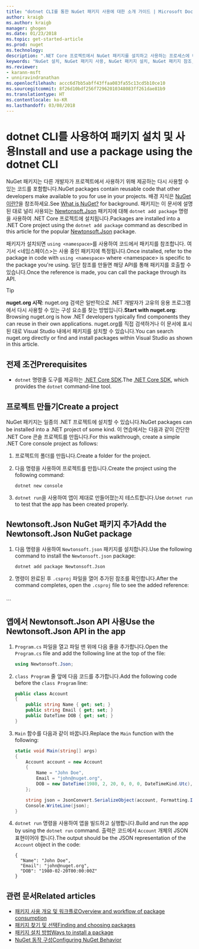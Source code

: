 ```yaml
---
title: "dotnet CLI를 통한 NuGet 패키지 사용에 대한 소개 가이드 | Microsoft Docs"
author: kraigb
ms.author: kraigb
manager: ghogen
ms.date: 01/23/2018
ms.topic: get-started-article
ms.prod: nuget
ms.technology: 
description: ".NET Core 프로젝트에서 NuGet 패키지를 설치하고 사용하는 프로세스에 대한 연습 자습서입니다."
keywords: "NuGet 설치, NuGet 패키지 사용, NuGet 패키지 설치, NuGet 패키지 참조, NuGet 패키지 사용"
ms.reviewer:
- karann-msft
- unniravindranathan
ms.openlocfilehash: accc6d7bb5abff43ffaa083fa55c13cd5b10ce10
ms.sourcegitcommit: 8f26d10bdf256f72962010348083ff261dae81b9
ms.translationtype: HT
ms.contentlocale: ko-KR
ms.lasthandoff: 03/08/2018
---
```

# <a name="install-and-use-a-package-using-the-dotnet-cli"></a><span data-ttu-id="3a7cb-104">dotnet CLI를 사용하여 패키지 설치 및 사용</span><span class="sxs-lookup"><span data-stu-id="3a7cb-104">Install and use a package using the dotnet CLI</span></span>

<span data-ttu-id="3a7cb-105">NuGet 패키지는 다른 개발자가 프로젝트에서 사용하기 위해 제공하는 다시 사용할 수 있는 코드를 포함합니다.</span><span class="sxs-lookup"><span data-stu-id="3a7cb-105">NuGet packages contain reusable code that other developers make available to you for use in your projects.</span></span> <span data-ttu-id="3a7cb-106">배경 지식은 [NuGet이란?](../What-is-NuGet.md)을 참조하세요.</span><span class="sxs-lookup"><span data-stu-id="3a7cb-106">See [What is NuGet?](../What-is-NuGet.md) for background.</span></span> <span data-ttu-id="3a7cb-107">패키지는 이 문서에 설명된 대로 널리 사용되는 [Newtonsoft.Json](https://www.nuget.org/packages/Newtonsoft.Json/) 패키지에 대해 `dotnet add package` 명령을 사용하여 .NET Core 프로젝트에 설치됩니다.</span><span class="sxs-lookup"><span data-stu-id="3a7cb-107">Packages are installed into a .NET Core project using the `dotnet add package` command as described in this article for the popular [Newtonsoft.Json](https://www.nuget.org/packages/Newtonsoft.Json/) package.</span></span>

<span data-ttu-id="3a7cb-108">패키지가 설치되면 `using <namespace>`를 사용하여 코드에서 패키지를 참조합니다. 여기서 \<네임스페이스\>는 사용 중인 패키지에 특정됩니다.</span><span class="sxs-lookup"><span data-stu-id="3a7cb-108">Once installed, refer to the package in code with `using <namespace>` where \<namespace\> is specific to the package you're using.</span></span> <span data-ttu-id="3a7cb-109">일단 참조를 만들면 해당 API를 통해 패키지를 호출할 수 있습니다.</span><span class="sxs-lookup"><span data-stu-id="3a7cb-109">Once the reference is made, you can call the package through its API.</span></span>

> [!Tip]
> <span data-ttu-id="3a7cb-110">**nuget.org 시작**: nuget.org 검색은 일반적으로 .NET 개발자가 고유의 응용 프로그램에서 다시 사용할 수 있는 구성 요소를 찾는 방법입니다.</span><span class="sxs-lookup"><span data-stu-id="3a7cb-110">**Start with nuget.org**: Browsing nuget.org is how .NET developers typically find components they can reuse in their own applications.</span></span> <span data-ttu-id="3a7cb-111">nuget.org를 직접 검색하거나 이 문서에 표시된 대로 Visual Studio 내에서 패키지를 설치할 수 있습니다.</span><span class="sxs-lookup"><span data-stu-id="3a7cb-111">You can search nuget.org directly or find and install packages within Visual Studio as shown in this article.</span></span>

## <a name="prerequisites"></a><span data-ttu-id="3a7cb-112">전제 조건</span><span class="sxs-lookup"><span data-stu-id="3a7cb-112">Prerequisites</span></span>

- <span data-ttu-id="3a7cb-113">`dotnet` 명령줄 도구를 제공하는 [.NET Core SDK](https://www.microsoft.com/net/download/).</span><span class="sxs-lookup"><span data-stu-id="3a7cb-113">The [.NET Core SDK](https://www.microsoft.com/net/download/), which provides the `dotnet` command-line tool.</span></span>

## <a name="create-a-project"></a><span data-ttu-id="3a7cb-114">프로젝트 만들기</span><span class="sxs-lookup"><span data-stu-id="3a7cb-114">Create a project</span></span>

<span data-ttu-id="3a7cb-115">NuGet 패키지는 일종의 .NET 프로젝트에 설치할 수 있습니다.</span><span class="sxs-lookup"><span data-stu-id="3a7cb-115">NuGet packages can be installed into a .NET project of some kind.</span></span> <span data-ttu-id="3a7cb-116">이 연습에서는 다음과 같이 간단한 .NET Core 콘솔 프로젝트를 만듭니다.</span><span class="sxs-lookup"><span data-stu-id="3a7cb-116">For this walkthrough, create a simple .NET Core console project as follows:</span></span>

1. <span data-ttu-id="3a7cb-117">프로젝트의 폴더를 만듭니다.</span><span class="sxs-lookup"><span data-stu-id="3a7cb-117">Create a folder for the project.</span></span>

1. <span data-ttu-id="3a7cb-118">다음 명령을 사용하여 프로젝트를 만듭니다.</span><span class="sxs-lookup"><span data-stu-id="3a7cb-118">Create the project using the following command:</span></span>

    ```cli
    dotnet new console
    ```

1. <span data-ttu-id="3a7cb-119">`dotnet run`을 사용하여 앱이 제대로 만들어졌는지 테스트합니다.</span><span class="sxs-lookup"><span data-stu-id="3a7cb-119">Use `dotnet run` to test that the app has been created properly.</span></span>

## <a name="add-the-newtonsoftjson-nuget-package"></a><span data-ttu-id="3a7cb-120">Newtonsoft.Json NuGet 패키지 추가</span><span class="sxs-lookup"><span data-stu-id="3a7cb-120">Add the Newtonsoft.Json NuGet package</span></span>

1. <span data-ttu-id="3a7cb-121">다음 명령을 사용하여 `Newtonsoft.json` 패키지를 설치합니다.</span><span class="sxs-lookup"><span data-stu-id="3a7cb-121">Use the following command to install the `Newtonsoft.json` package:</span></span>

    ```cli
    dotnet add package Newtonsoft.Json
    ```

1. <span data-ttu-id="3a7cb-122">명령이 완료된 후 `.csproj` 파일을 열어 추가된 참조를 확인합니다.</span><span class="sxs-lookup"><span data-stu-id="3a7cb-122">After the command completes, open the `.csproj` file to see the added reference:</span></span>

    ```xml
  <ItemGroup>
    <PackageReference Include="Newtonsoft.Json" Version="10.0.3" />
  </ItemGroup>
    ```

## <a name="use-the-newtonsoftjson-api-in-the-app"></a><span data-ttu-id="3a7cb-123">앱에서 Newtonsoft.Json API 사용</span><span class="sxs-lookup"><span data-stu-id="3a7cb-123">Use the Newtonsoft.Json API in the app</span></span>

1. <span data-ttu-id="3a7cb-124">`Program.cs` 파일을 열고 파일 맨 위에 다음 줄을 추가합니다.</span><span class="sxs-lookup"><span data-stu-id="3a7cb-124">Open the `Program.cs` file and add the following line at the top of the file:</span></span>

    ```cs
    using Newtonsoft.Json;
    ```

1. <span data-ttu-id="3a7cb-125">`class Program` 줄 앞에 다음 코드를 추가합니다.</span><span class="sxs-lookup"><span data-stu-id="3a7cb-125">Add the following code before the `class Program` line:</span></span>

    ```cs
    public class Account
    {
        public string Name { get; set; }
        public string Email { get; set; }
        public DateTime DOB { get; set; }
    }
    ```

1. <span data-ttu-id="3a7cb-126">`Main` 함수를 다음과 같이 바꿉니다.</span><span class="sxs-lookup"><span data-stu-id="3a7cb-126">Replace the `Main` function with the following:</span></span>

    ```cs
    static void Main(string[] args)
    {
        Account account = new Account
        {
            Name = "John Doe",
            Email = "john@nuget.org",
            DOB = new DateTime(1980, 2, 20, 0, 0, 0, DateTimeKind.Utc),
        };

        string json = JsonConvert.SerializeObject(account, Formatting.Indented);
        Console.WriteLine(json);
    }
    ```

1. <span data-ttu-id="3a7cb-127">`dotnet run` 명령을 사용하여 앱을 빌드하고 실행합니다.</span><span class="sxs-lookup"><span data-stu-id="3a7cb-127">Build and run the app by using the `dotnet run` command.</span></span> <span data-ttu-id="3a7cb-128">출력은 코드에서 `Account` 개체의 JSON 표현이어야 합니다.</span><span class="sxs-lookup"><span data-stu-id="3a7cb-128">The output should be the JSON representation of the `Account` object in the code:</span></span>

    ```output
    {
      "Name": "John Doe",
      "Email": "john@nuget.org",
      "DOB": "1980-02-20T00:00:00Z"
    }
    ```

## <a name="related-articles"></a><span data-ttu-id="3a7cb-129">관련 문서</span><span class="sxs-lookup"><span data-stu-id="3a7cb-129">Related articles</span></span>

- [<span data-ttu-id="3a7cb-130">패키지 사용 개요 및 워크플로</span><span class="sxs-lookup"><span data-stu-id="3a7cb-130">Overview and workflow of package consumption</span></span>](../consume-packages/overview-and-workflow.md)
- [<span data-ttu-id="3a7cb-131">패키지 찾기 및 선택</span><span class="sxs-lookup"><span data-stu-id="3a7cb-131">Finding and choosing packages</span></span>](../consume-packages/finding-and-choosing-packages.md)
- [<span data-ttu-id="3a7cb-132">패키지 설치 방법</span><span class="sxs-lookup"><span data-stu-id="3a7cb-132">Ways to install a package</span></span>](../consume-packages/ways-to-install-a-package.md)
- [<span data-ttu-id="3a7cb-133">NuGet 동작 구성</span><span class="sxs-lookup"><span data-stu-id="3a7cb-133">Configuring NuGet Behavior</span></span>](../consume-packages/configuring-nuget-behavior.md)
